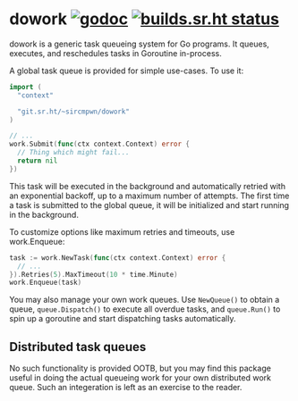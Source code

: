 # dowork [![godoc](https://godoc.org/git.sr.ht/~sircmpwn/getopt?status.svg)](https://godoc.org/git.sr.ht/~sircmpwn/getopt) [![builds.sr.ht status](https://builds.sr.ht/~sircmpwn/dowork.svg)](https://builds.sr.ht/~sircmpwn/dowork)

dowork is a generic task queueing system for Go programs. It queues, executes,
and reschedules tasks in Goroutine in-process.

A global task queue is provided for simple use-cases. To use it:

```go
import (
  "context"

  "git.sr.ht/~sircmpwn/dowork"
)

// ...
work.Submit(func(ctx context.Context) error {
  // Thing which might fail...
  return nil
})
```

This task will be executed in the background and automatically retried with an
exponential backoff, up to a maximum number of attempts. The first time a task
is submitted to the global queue, it will be initialized and start running in
the background.

To customize options like maximum retries and timeouts, use work.Enqueue:

```go
task := work.NewTask(func(ctx context.Context) error {
  // ...
}).Retries(5).MaxTimeout(10 * time.Minute)
work.Enqueue(task)
```

You may also manage your own work queues. Use `NewQueue()` to obtain a queue,
`queue.Dispatch()` to execute all overdue tasks, and `queue.Run()` to spin up a
goroutine and start dispatching tasks automatically.

## Distributed task queues

No such functionality is provided OOTB, but you may find this package useful in
doing the actual queueing work for your own distributed work queue. Such an
integeration is left as an exercise to the reader.
